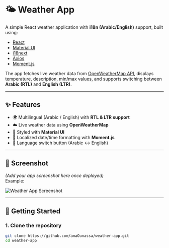 # 🌤️ Weather App

A simple React weather application with **i18n (Arabic/English)** support, built using:

- [React](https://reactjs.org/)
- [Material UI](https://mui.com/)
- [i18next](https://react.i18next.com/)
- [Axios](https://axios-http.com/)
- [Moment.js](https://momentjs.com/)

The app fetches live weather data from [OpenWeatherMap API](https://openweathermap.org/api), displays temperature, description, min/max values, and supports switching between **Arabic (RTL)** and **English (LTR)**.

---

## ✨ Features

- 🌍 Multilingual (Arabic / English) with **RTL & LTR support**
- ☁️ Live weather data using **OpenWeatherMap**
- 🎨 Styled with **Material UI**
- 📅 Localized date/time formatting with **Moment.js**
- 🔄 Language switch button (Arabic ↔ English)

---

## 📸 Screenshot

*(Add your app screenshot here once deployed)*  
Example:

![Weather App Screenshot](./screenshot.png)

---

## 🚀 Getting Started

### 1. Clone the repository
```bash
git clone https://github.com/amaOunassa/weather-app.git
cd weather-app
